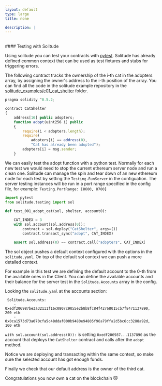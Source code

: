 ```yaml
---
layout: default
type: large
title: none

description: |
---
```

<br/>
#### Testing with Solitude 

Using solitude you can test your contracts with [pytest](https://docs.pytest.org/). Solitude has already defined common context that can be used as test fixtures and stubs for triggering errors.  

The following contract tracks the ownership of the i-th cat in the adopters array, by assigning the owner's address to the i-th position of the array. You can find all the code in the solitude example repository in the [solitude\_examples/e01\_cat\_shelter](https://github.com/incerto-crypto/solitude-examples/tree/master/examples/e01_cat_shelter) folder.

```javascript
pragma solidity ^0.5.2;

contract CatShelter
{
    address[16] public adopters;
    function adopt(uint256 i) public
    {
        require(i < adopters.length);
        require(
            adopters[i] == address(0),
            "Cat has already been adopted");
        adopters[i] = msg.sender;
    }

```
We can easily test the adopt function with a python test. Normally for each new test we would need to stop the current ethereum server node and run a clean one. 
Solitude can manage the spin and tear down of an new ethereum node for each test by setting the `Testing.RunServer` in the configuation.
The server testing instances will be run in a port range specified in the config file, for example:  `Testing.PortRange: [8600, 8700]`


```python
import pytest
from solitude.testing import sol

def test_001_adopt_cat(sol, shelter, account0):
   
    CAT_INDEX = 3
    with sol.account(sol.address(0)):
        contract = sol.deploy("CatShelter", args=())
        contract.transact_sync("adopt", CAT_INDEX)

    assert sol.address(0) == contract.call("adopters", CAT_INDEX)

```

The sol object pushes a default context configured with the options in the `solitude.yaml`.
On top of the default sol context we can push a more detailed context. 

For example in this test we are defining the default account to the 0-th from the available ones in the Client.
You can define the available accounts and their balance for the server test in the  `Solitude.Accounts` array in the config.


Looking the `solitude.yaml` at the accounts section:

```
 Solitude.Accounts:
    - 0xedf206987be3a32111f16c0807c9055e2b8b8fc84f42768015cb7f8471137890, 200 eth
    - 0x0ca1573d73a070cfa5c48ddaf000b9480e94805f96a79ffa2d5bc6cc3288a92d, 100 eth
```
`with sol.account(sol.address(0)):` is setting `0xedf206987...1137890` as the account that deploys the `CatShelter` contract and calls after the `adopt` method. 

Notice we are deploying and transacting within the same context, so make sure the selected account has got enough funds.

Finally we check that our default address is the owner of the third cat.

Congratulations you now own a cat on the blockchain 😼

